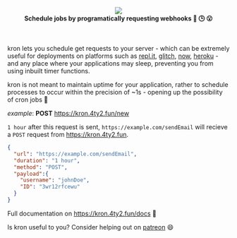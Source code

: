 
<p align="center">
  <img src="https://res.cloudinary.com/jajoosam/image/upload/v1553837488/kron_1_my3lcm.png"><br>
  <strong>Schedule jobs by programatically requesting webhooks 🔗 🕒 😮</strong> 
</p>
<br>

kron lets you schedule get requests to your server - which can be extremely useful for deployments on platforms such as [repl.it](https://repl.it), [glitch](https://glitch.com), [now](https://zeit.co/now), [heroku](https://www.heroku.com) - and any place where your applications may sleep, preventing you from using inbuilt timer functions.

kron is not meant to maintain uptime for your application, rather to schedule processes to occur within the precision of ~1s - opening up the possibility of cron jobs 🤖

*example*: **POST** https://kron.4ty2.fun/new

`1 hour` after this request is sent, `https://example.com/sendEmail` will recieve a `POST` request from https://kron.4ty2.fun.

```json
{
  "url": "https://example.com/sendEmail",
  "duration": "1 hour",
  "method": "POST",
  "payload":{
    "username": "johnDoe",
    "ID": "3wr12rfcewu"
  }
}
```

Full documentation on https://kron.4ty2.fun/docs 💯

Is kron useful to you? Consider helping out on [patreon](https://patreon.com/jajoosam) 😄
